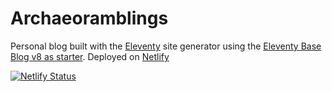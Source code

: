 # Archaeoramblings

Personal blog built with the [Eleventy](https://www.11ty.dev/) site generator using the [Eleventy Base Blog v8 as starter](https://github.com/11ty/eleventy-base-blog). Deployed on [Netlify](https://netlify.com)

[![Netlify Status](https://api.netlify.com/api/v1/badges/802669dd-d5f8-4d49-963d-6d57b257c2a2/deploy-status)](https://app.netlify.com/sites/eleventy-base-blog/deploys)